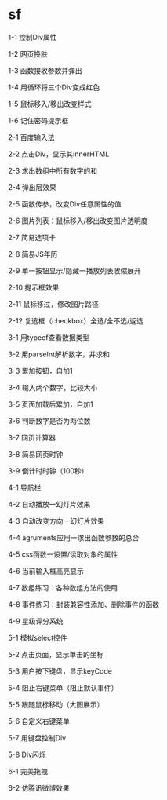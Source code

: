 # sf

  1-1 控制Div属性

  1-2 网页换肤

  1-3 函数接收参数并弹出

  1-4 用循环将三个Div变成红色

  1-5 鼠标移入/移出改变样式

  1-6 记住密码提示框

  2-1 百度输入法

  2-2 点击Div，显示其innerHTML

  2-3 求出数组中所有数字的和

  2-4 弹出层效果

  2-5 函数传参，改变Div任意属性的值

  2-6 图片列表：鼠标移入/移出改变图片透明度

  2-7 简易选项卡

  2-8 简易JS年历

  2-9 单一按钮显示/隐藏一播放列表收缩展开

  2-10 提示框效果

  2-11 鼠标移过，修改图片路径

  2-12 复选框（checkbox）全选/全不选/返选

  3-1 用typeof查看数据类型

  3-2 用parseInt解析数字，并求和

  3-3 累加按钮，自加1

  3-4 输入两个数字，比较大小

  3-5 页面加载后累加，自加1

  3-6 判断数字是否为两位数

  3-7 网页计算器

  3-8 简易网页时钟

  3-9 倒计时时钟（100秒）

  4-1 导航栏

  4-2 自动播放一幻灯片效果

  4-3 自动改变方向一幻灯片效果

  4-4 agruments应用一求出函数参数的总合

  4-5 css函数一设置/读取对象的属性

  4-6 当前输入框高亮显示

  4-7 数组练习：各种数组方法的使用

  4-8 事件练习：封装兼容性添加、删除事件的函数

  4-9 星级评分系统

  5-1 模拟select控件

  5-2 点击页面，显示单击的坐标

  5-3 用户按下键盘，显示keyCode

  5-4 阻止右键菜单（阻止默认事件）

  5-5 跟随鼠标移动（大图展示）

  5-6 自定义右键菜单

  5-7 用键盘控制Div

  5-8 Div闪烁

  6-1 完美拖拽
  
  6-2 仿腾讯微博效果
